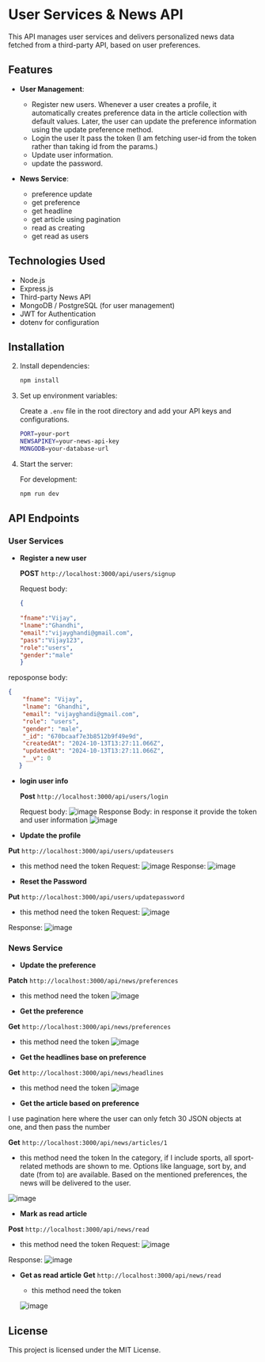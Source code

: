# User Services & News API

This API manages user services and delivers personalized news data fetched from a third-party API, based on user preferences.

## Features

* **User Management**: 
  * Register new users. Whenever a user creates a profile, it automatically creates preference data in the article collection with default values. Later, the user can update the preference information using the update preference method.
  * Login the user It pass the token (I am fetching user-id from the token rather than taking id from the params.)
  * Update user information.
  * update the password.
  
* **News Service**:
  * preference update
  * get preference
  * get headline
  * get article using pagination
  * read as creating
  * get read as users
  
## Technologies Used

* Node.js
* Express.js
* Third-party News API
* MongoDB / PostgreSQL (for user management)
* JWT for Authentication
* dotenv for configuration

## Installation


2. Install dependencies:

    ```bash
    npm install
    ```

3. Set up environment variables:

    Create a `.env` file in the root directory and add your API keys and configurations.

    ```bash
    PORT=your-port
    NEWSAPIKEY=your-news-api-key
    MONGODB=your-database-url
    ```

4. Start the server:

    For development:

    ```bash
    npm run dev
    ```


## API Endpoints

### User Services

* **Register a new user**
  
    **POST** `http://localhost:3000/api/users/signup`

    Request body:

    ```json
    {
     
    "fname":"Vijay",
    "lname":"Ghandhi",
    "email":"vijayghandi@gmail.com",
    "pass":"Vijay123",
    "role":"users",
    "gender":"male"
    }
    ```
reposponse body:

```json
{
    "fname": "Vijay",
    "lname": "Ghandhi",
    "email": "vijayghandi@gmail.com",
    "role": "users",
    "gender": "male",
    "_id": "670bcaaf7e3b8512b9f49e9d",
    "createdAt": "2024-10-13T13:27:11.066Z",
    "updatedAt": "2024-10-13T13:27:11.066Z",
    "__v": 0
   }  
```


* **login user info**
  
    **Post** `http://localhost:3000/api/users/login`

    Request body:
    ![image](https://github.com/user-attachments/assets/df968677-d3eb-473d-8706-68872cb7c4c7)
    Response Body:
     in response it provide the token and user information
     ![image](https://github.com/user-attachments/assets/bd5b5ace-83fe-4f52-a2d1-99e27311fa6c)


* **Update the profile**

**Put** `http://localhost:3000/api/users/updateusers`
  * this method need the token
  Request:
![image](https://github.com/user-attachments/assets/60ab1ed0-d0f2-4d04-b260-7b07aa411c27)
Response:
![image](https://github.com/user-attachments/assets/fd36797e-3923-414d-b26a-507d3a11d1b0)

* **Reset the Password**

**Put** `http://localhost:3000/api/users/updatepassword`
  * this method need the token
  Request:
![image](https://github.com/user-attachments/assets/875a129e-110e-48ed-9da1-323e83a0afa3)

Response:
![image](https://github.com/user-attachments/assets/56338102-d508-4871-9369-6ef1586cd0f3)


   
### News Service

* **Update the preference**

**Patch** `http://localhost:3000/api/news/preferences`

  * this method need the token
    ![image](https://github.com/user-attachments/assets/6cec336d-b697-48cc-8955-65069c23c13a)



* **Get the preference**

**Get** `http://localhost:3000/api/news/preferences`

  * this method need the token
    ![image](https://github.com/user-attachments/assets/d92a91ef-3723-4ff8-94e5-245a7021b6d2)


* **Get the headlines base on preference**

**Get** `http://localhost:3000/api/news/headlines`

  * this method need the token
 ![image](https://github.com/user-attachments/assets/bff34b58-cf15-41a3-bb12-2503c21da5de)


* **Get the article based on preference**

I use pagination here where the user can only fetch 30 JSON objects at one, and then pass the number

**Get** `http://localhost:3000/api/news/articles/1`
  * this method need the token
  In the category, if I include sports, all sport-related methods are shown to me. Options like language, sort by, and date (from to) are available. Based on the mentioned preferences, the news will be delivered 
   to the user.
  
  ![image](https://github.com/user-attachments/assets/62585d33-7c75-4767-a9f3-a1f2fe2fdadd)



* **Mark as read article**

**Post** `http://localhost:3000/api/news/read`
  * this method need the token
  Request:
    ![image](https://github.com/user-attachments/assets/f6b418f4-3821-43fd-af91-38dfe4071b0a)


   Response:
     ![image](https://github.com/user-attachments/assets/23ec7ad6-b280-42c8-9797-b1d8de9636df)

* **Get as read article**
**Get** `http://localhost:3000/api/news/read`
  * this method need the token
 
   ![image](https://github.com/user-attachments/assets/90109a31-01e4-4ec2-b6ad-dc11634425bb)





## License

This project is licensed under the MIT License.

